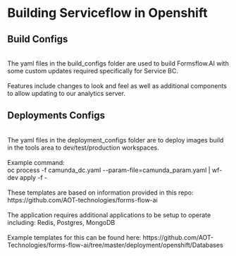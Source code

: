 # Building Serviceflow in Openshift
## Build Configs 
<br>
The yaml files in the build_configs folder are used to build Formsflow.AI with some custom updates required specifically for Service BC.  
<br><br>
Features include changes to look and feel as well as additional components to allow updating to our analytics server.
<br>

## Deployments Configs 
<br>
The yaml files in the deployment_configs folder are to deploy images build in the tools area to dev/test/production workspaces.
<br><br>
Example command: <br/>
oc process -f camunda_dc.yaml --param-file=camunda_param.yaml | wf-dev apply -f -
<br><br>
These templates are based on information provided in this repo: https://github.com/AOT-technologies/forms-flow-ai
<br><br>
The application requires additional applications to be setup to operate including: Redis, Postgres, MongoDB
<br><br>
Example templates for this can be found here: https://github.com/AOT-Technologies/forms-flow-ai/tree/master/deployment/openshift/Databases
